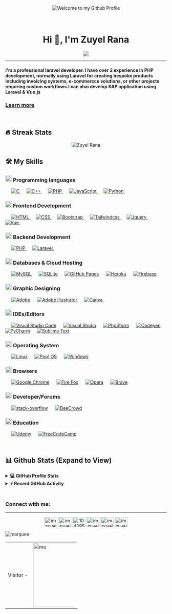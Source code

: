 <div align="center">
  <img src="https://github.com/BrunnerLivio/brunnerlivio/blob/master/images/welcome.png?raw=true"
    style="max-width: 100%;" alt="Welcome to my Github Profile" />
  <br />
  <br />
  <br />

</div>
<h1 align="center">Hi 👋, I'm Zuyel Rana</h1>
<p align="center">
 <a target="_blank" href="https://imzuyel.com"><img src="https://readme-typing-svg.herokuapp.com?size=25&color=F70756&background=14132100&center=true&vCenter=true&lines=Fullstack+Developer;Laravel+Developer;Web+Developer;Web+Desinger;Always%20learning%20new%20things&center=true&width=500&height=50&font=georgia"></a>
</p>
<hr/>

<h4 align="left">I'm a professional laravel developer. I have over 2 experience in PHP development, normally using Laravel for creating bespoke products including invoicing systems, e-commercce solutions, or other projects requiring custom workflows.I can also develop SAP application using Laravel & Vue.js   </h4>

###  [Learn more](https://www.imzuyel.top/)
<br>

  ## 🔥 Streak Stats

<p align="center"><img align="center" src="https://github-readme-streak-stats.herokuapp.com/?user=imzuyel&theme=radical&hide_border=true&date_format=M%20j%5B%2C%20Y%5D" alt="Zuyel Rana" /></p>

## 🛠️ My Skills

### <img class="emoji" alt="clipboard" src="https://github.githubassets.com/images/icons/emoji/unicode/1f4cb.png" width="20" height="20"> Programming languages

<p align="left"> 
  &emsp; 
  <a href="https://www.cprogramming.com/" target="_blank"> 
    <img alt="C" src="https://img.shields.io/badge/C%20-%232370ED.svg?logo=c&logoColor=white">
  </a> 
  &emsp;
  <a href="https://www.w3schools.com/cpp/" target="_blank"> 
    <img alt="C++" src="https://img.shields.io/badge/C++%20-%2300599C.svg?logo=c%2B%2B&logoColor=white">
  </a> 
  &emsp;
  <a href="https://www.php.net/">
    <img alt="PHP" src="https://img.shields.io/badge/PHP-%23777BB4.svg?logo=php&logoColor=white"/>
  </a>
  &emsp;
  <a href="https://developer.mozilla.org/en-US/docs/Web/JavaScript" target="_blank"> 
     <img alt="JavaScript" src="https://img.shields.io/badge/JavaScript%20-%23F7DF1E.svg?logo=javascript&logoColor=black">
   </a>
  &emsp;
   <a href="https://www.python.org" target="_blank">
    <img alt="Python" src="https://img.shields.io/badge/Python%20-%2314354C.svg?logo=python&logoColor=white">
  </a>
&emsp; 
</p>

### <img class="emoji" alt="bookmark_tabs" src="https://github.githubassets.com/images/icons/emoji/unicode/1f4d1.png" width="20" height="20"> Frontend Development

<p align="left"> 
  &emsp; 
  <a href="https://www.w3.org/html/" target="_blank"> 
   <img alt="HTML" src="https://img.shields.io/badge/HTML5%20-%23E34F26.svg?logo=html5&logoColor=white">
  </a>   
  &emsp;
  <a href="https://www.w3schools.com/css/" target="_blank">
    <img alt="CSS" src="https://img.shields.io/badge/CSS%20-%231572B6.svg?logo=css3&logoColor=white">
  </a> 
   &emsp;
  <a href="https://getbootstrap.com" target="_blank"> 
    <img alt="Bootstrap" src="https://img.shields.io/badge/Bootstrap-%23563D7C.svg?style=flat&logo=bootstrap&logoColor=white"/>
  </a>
&emsp; 	
 <a href="https://tailwindcss.com/" target="_blank"> 
    <img alt="Tailwindcss" src="https://img.shields.io/badge/tailwindcss-%2338B2AC.svg?style=flat&logo=tailwind-css&logoColor=white"/>
  </a>
&emsp; 
<a href="https://jquery.com/" target="_blank"> 
    <img alt="Jquery" src="https://img.shields.io/badge/jquery-%230769AD.svg?style=flat&logo=jquery&logoColor=white"/>
  </a>
&emsp; 
	<a href="https://vuejs.org/" target="_blank"> 
    <img alt="Vue" src="https://img.shields.io/badge/vuejs-%2335495e.svg?style=flat&logo=vuedotjs&logoColor=%234FC08D"/>
  </a>
&emsp; 
</p>

### <img class="emoji" alt="robot" src="https://github.githubassets.com/images/icons/emoji/unicode/1f916.png" width="20" height="20"> Backend Development

<p align="left"> 
  &emsp; 
  <a href="https://www.php.net/">
    <img alt="PHP" src="https://img.shields.io/badge/PHP-%23777BB4.svg?logo=php&logoColor=white"/>
  </a>  
  &emsp;
  <a href="https://www.laravel.com/css/" target="_blank">
    <img alt="Laravel" src="https://img.shields.io/badge/laravel-%23FF2D20.svg?style=flat&logo=laravel&logoColor=white">
  </a> 
   &emsp;
</p>

### <img class="emoji" alt="floppy_disk" src="https://github.githubassets.com/images/icons/emoji/unicode/1f4be.png" width="20" height="20"> Databases & Cloud Hosting

<p align="left">
  &emsp;
    <a href="https://www.mysql.com/"><img alt="MySQL" src="https://img.shields.io/badge/MySQL-00000F?style=flat&logo=mysql&logoColor=white"></a>
  &emsp;
    <a href="https://www.sqlite.org/"><img alt="SQLite" src ="https://img.shields.io/badge/SQLite-07405E?style=flat&logo=sqlite&logoColor=white"/></a>
  &emsp;
    <a href="https://www.github.com"><img alt="GitHub Pages" src="https://img.shields.io/badge/GitHub%20Pages-%23327FC7.svg?style=flat&logo=github&logoColor=white"></a>
  &emsp;
    <a href="https://www.heroku.com/"><img alt="Heroku" src="https://img.shields.io/badge/Heroku%20-%23430098.svg?logo=heroku&logoColor=white"></a>  
  &emsp;
    <a href="https://firebase.google.com/"><img alt="Firebase" src ="https://img.shields.io/badge/Firebase-ffca28?style=flate&logo=firebase&logoColor=black"></a>
 &emsp; 
</p>
  
### <img class="emoji" alt="art" src="https://github.githubassets.com/images/icons/emoji/unicode/1f3a8.png" width="20" height="20"> Graphic Designing
<p align="left">
  &emsp;  
   <a href="https://www.adobe.com/" target="_blank"> 
    <img alt="Adobe" src="https://img.shields.io/badge/adobe-%23FF0000.svg?style=flat&logo=adobe&logoColor=white"/>
  </a> 
  &emsp;  
   <a href="https://www.adobe.com/in/products/illustrator.html" target="_blank"> 
    <img alt="Adobe Illustrator" src="https://img.shields.io/badge/Adobe%20Illustrator-FF9A00?style=flat&logo=adobe%20illustrator&logoColor=white"/>
  </a> 
  &emsp;
  <a href="#">
  	<img alt="Canva" src="https://img.shields.io/badge/Canva-%2300C4CC.svg?style=flat&logo=Canva&logoColor=white"/>
  </a>
&emsp; 
 </p>

### <img class="emoji" alt="computer" src="https://github.githubassets.com/images/icons/emoji/unicode/1f4bb.png" width="20" height="20"> IDEs/Editors

<p>
  &emsp;
    <a href="#"><img alt="Visual Studio Code" src="https://img.shields.io/badge/Visual%20Studio%20Code-0078d7.svg?logo=visual-studio-code&logoColor=white"></a>
&emsp;
    <a href="#"><img alt="Visual Studio" src="https://img.shields.io/badge/Visual%20Studio-5C2D91.svg?style=flat&logo=visual-studio&logoColor=white"></a>
  &emsp;
    <a href="#"><img alt="PhpStorm" src="https://img.shields.io/badge/phpstorm-143?style=flat&logo=phpstorm&logoColor=yellow&color=yellow&labelColor=darkorchid"></a>
 &emsp; 
    <a href="#"><img alt="Codepen" src="https://img.shields.io/badge/Codepen-000000.svg?logo=codepen&logoColor=white"></a>
 &emsp;
<a href="#"><img alt="PyCharm" src="https://img.shields.io/badge/pycharm-143?style=flat&logo=pycharm&logoColor=pink&color=pink&labelColor=green"></a>
 &emsp;
<a href="#"><img alt="Sublime Text" src="https://img.shields.io/badge/sublime_text-%23575757.svg?style=flat&logo=sublime-text&logoColor=important"></a>
&emsp;
</p>

### <img class="emoji" alt="control_knobs" src="https://github.githubassets.com/images/icons/emoji/unicode/1f39b.png" width="20" height="20"> Operating System

<p>
  &emsp;
    <a href="#"><img alt="Linux" src="https://img.shields.io/badge/Linux-FCC624?style=flat&logo=linux&logoColor=black"></a>
&emsp;
    <a href="#"><img alt="Pop! OS" src="https://img.shields.io/badge/Pop!_OS-48B9C7?style=flat&logo=Pop!_OS&logoColor=white"></a>
  &emsp;
    <a href="#"><img alt="Windows" src="https://img.shields.io/badge/Windows-0078D6?style=flat&logo=windows&logoColor=white"></a>
 &emsp; 
</p>

### <img class="emoji" alt="globe_with_meridians" src="https://github.githubassets.com/images/icons/emoji/unicode/1f310.png" width="20" height="20"> Browsers

<p>
  &emsp;
    <a href="#"><img alt="Google Chrome" src="https://img.shields.io/badge/Google%20Chrome-4285F4?style=flat&logo=GoogleChrome&logoColor=white"></a>
&emsp;
    <a href="#"><img alt="Fire Fox" src="https://img.shields.io/badge/Firefox-FF7139?style=flat&logo=Firefox-Browser&logoColor=white"></a>
  &emsp;
    <a href="#"><img alt="Opera" src="https://img.shields.io/badge/Opera-FF1B2D?style=flat&logo=Opera&logoColor=white"></a>
  &emsp;
    <a href="#"><img alt="Brave" src="https://img.shields.io/badge/Brave-FB542B?style=flat&logo=Brave&logoColor=white"></a>
 &emsp; 
</p>

### <img class="emoji" alt="prince" src="https://github.githubassets.com/images/icons/emoji/unicode/1f934.png" width="20" height="20"> Developer/Forums

<p>
  &emsp;
    <a href="#"><img alt="stack-overflow" src="https://img.shields.io/badge/-Stackoverflow-FE7A16?style=flat&logo=stack-overflow&logoColor=white"></a>
&emsp;
    <a href="https://www.beecrowd.com.br/judge/en/profile/235224"><img alt="BeeCrowd" src="https://img.shields.io/badge/beecrowd-000000?style=flat&logo=LeetCode&logoColor=#d16c06"></a>
  &emsp;

</p>

###  <img class="emoji" alt="teacher" src="https://github.githubassets.com/images/icons/emoji/unicode/1f9d1-1f3eb.png" width="20" height="20"> Education
<p>
  &emsp;
    <a href="#"><img alt="Udemy" src="https://img.shields.io/badge/Udemy-A435F0?style=flat&logo=Udemy&logoColor=white"></a>
&emsp;
    <a href=""><img alt="FreeCodeCamp" src="https://img.shields.io/badge/Freecodecamp-%23123.svg?&style=flat&logo=freecodecamp&logoColor=green"></a>
  &emsp;
</p>



<br/>

## 📊 Github Stats (Expand to View)

<details> 
  <summary><b>💻 GitHub Profile Stats</b></summary>
  <br/>
  <p align="center">
    <a href="https://imzuyel.com"><img align="center" src="https://github-readme-stats.vercel.app/api?username=imzuyel&show_icons=true&locale=en&theme=algolia" alt="imzuyel" height="192px"/></a>
	</p>
	<p  align="center">
	  <img src="https://github-readme-stats.vercel.app/api/top-langs?username=imzuyel&show_icons=true&locale=en&layout=compact&theme=algolia" alt="Zuyel Rana" height="192px"/>
	</p>
  <br/>
  <b>Note:</b> Top languages is only a metric of the languages my public code consists of and doesn't reflect experience or skill level.
  </p>
</details>

<details>
  <summary><b>⚡ Recent GitHub Activity</b></summary>
  <br/>
   <a href="https://imzuyel.com"><img alt="Zuyel Rana's Activity Graph" src="https://activity-graph.herokuapp.com/graph?username=imzuyel&custom_title=Zuyel+Rana's%20Contribution%20Graph&theme=react-dark" /></a>
  <br/>

</details>

<br/>

<h3 align="left">Connect with me:</h3>
<hr>
<p align="center">
<a href="https://twitter.com/imzuyel" target="blank"><img align="center" src="https://raw.githubusercontent.com/rahuldkjain/github-profile-readme-generator/master/src/images/icons/Social/twitter.svg" alt="imzuyel" height="30" width="40" /></a>
<a href="https://linkedin.com/in/imzuyel" target="blank"><img align="center" src="https://raw.githubusercontent.com/rahuldkjain/github-profile-readme-generator/master/src/images/icons/Social/linked-in-alt.svg" alt="imzuyel" height="30" width="40" /></a>
<a href="https://stackoverflow.com/users/10439597" target="blank"><img align="center" src="https://raw.githubusercontent.com/rahuldkjain/github-profile-readme-generator/master/src/images/icons/Social/stack-overflow.svg" alt="10439597" height="30" width="40" /></a>
<a href="https://fb.com/imzuyel" target="blank"><img align="center" src="https://raw.githubusercontent.com/rahuldkjain/github-profile-readme-generator/master/src/images/icons/Social/facebook.svg" alt="imzuyel" height="30" width="40" /></a>
<a href="https://instagram.com/imzuyel" target="blank"><img align="center" src="https://raw.githubusercontent.com/rahuldkjain/github-profile-readme-generator/master/src/images/icons/Social/instagram.svg" alt="imzuyel" height="30" width="40" /></a>
<a href="https://codepen.io/imzuyel" target="blank"><img align="center" src="https://raw.githubusercontent.com/rahuldkjain/github-profile-readme-generator/master/src/images/icons/Social/codepen.svg" alt="imzuyel" height="30" width="40" /></a>
</p>

![marquee](https://user-images.githubusercontent.com/43112820/165815774-8969fc8e-364c-4cb3-a0a3-205d42436072.svg)

<table>
  <td>Visitor -</td>
  <td>
  <div style="margin: 0 auto; width: 130px">
    <img src="https://profile-counter.glitch.me/imzuyel/count.svg" alt="me" style="width: 200px" />
  </div>
</td>
  </table>
